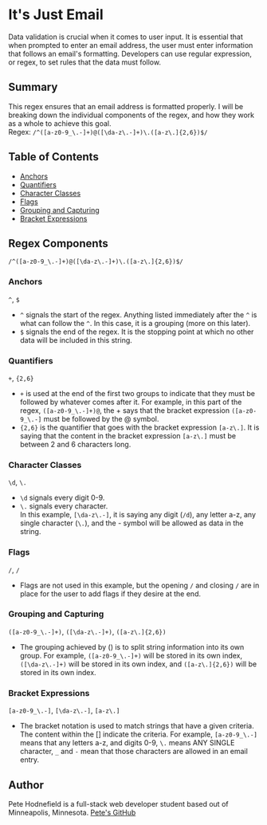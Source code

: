 # It's Just Email

Data validation is crucial when it comes to user input. It is essential that when prompted to enter an email address, the user must enter information that follows an email's formatting. Developers can use regular expression, or regex, to set rules that the data must follow.

## Summary

This regex ensures that an email address is formatted properly. I will be breaking down the individual components of the regex, and how they work as a whole to achieve this goal. <br>
Regex: `/^([a-z0-9_\.-]+)@([\da-z\.-]+)\.([a-z\.]{2,6})$/`

## Table of Contents

- [Anchors](#anchors)
- [Quantifiers](#quantifiers)
- [Character Classes](#character-classes)
- [Flags](#flags)
- [Grouping and Capturing](#grouping-and-capturing)
- [Bracket Expressions](#bracket-expressions)

## Regex Components

`/^([a-z0-9_\.-]+)@([\da-z\.-]+)\.([a-z\.]{2,6})$/`

### Anchors

`^`, `$` <br>

- `^` signals the start of the regex. Anything listed immediately after the `^` is what can follow the `^`. In this case, it is a grouping (more on this later).<br>
- `$` signals the end of the regex. It is the stopping point at which no other data will be included in this string.

### Quantifiers

`+`, `{2,6}` <br>

- `+` is used at the end of the first two groups to indicate that they must be followed by whatever comes after it. For example, in this part of the regex, `([a-z0-9_\.-]+)@`, the + says that the bracket expression `([a-z0-9_\.-]` must be followed by the @ symbol.
  <br>
- `{2,6}` is the quantifier that goes with the bracket expression `[a-z\.]`. It is saying that the content in the bracket expression `[a-z\.]` must be between 2 and 6 characters long.

<!-- ### OR Operator -->

### Character Classes

`\d`, `\.`

- `\d` signals every digit 0-9. <br>
- `\.` signals every character. <br>
  In this example, `[\da-z\.-]`, it is saying any digit (`/d`), any letter a-z, any single character (`\.`), and the - symbol will be allowed as data in the string.

### Flags

`/`, `/` <br>

- Flags are not used in this example, but the opening `/` and closing `/` are in place for the user to add flags if they desire at the end.

### Grouping and Capturing

`([a-z0-9_\.-]+)`, `([\da-z\.-]+)`, `([a-z\.]{2,6})` <br>

- The grouping achieved by () is to split string information into its own group. For example, `([a-z0-9_\.-]+)` will be stored in its own index, `([\da-z\.-]+)` will be stored in its own index, and `([a-z\.]{2,6})` will be stored in its own index.

### Bracket Expressions

`[a-z0-9_\.-]`, `[\da-z\.-]`, `[a-z\.]` <br>

- The bracket notation is used to match strings that have a given criteria. The content within the [] indicate the criteria. For example, `[a-z0-9_\.-]` means that any letters a-z, and digits 0-9, `\.` means ANY SINGLE character, `_` and `-` mean that those characters are allowed in an email entry.

## Author

Pete Hodnefield is a full-stack web developer student based out of Minneapolis, Minnesota.
[Pete's GitHub](https://github.com/petehodnefield)

